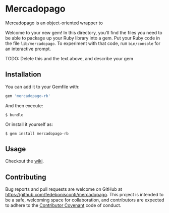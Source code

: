 # Mercadopago

Mercadopago is an object-oriented wrapper to

Welcome to your new gem! In this directory, you'll find the files you need to be able to package up your Ruby library into a gem. Put your Ruby code in the file `lib/mercadopago`. To experiment with that code, run `bin/console` for an interactive prompt.

TODO: Delete this and the text above, and describe your gem

## Installation

You can add it to your Gemfile with:

```ruby
gem 'mercadopago-rb'
```

And then execute:

    $ bundle

Or install it yourself as:

    $ gem install mercadopago-rb

## Usage

Checkout the [wiki](https://github.com/fedebonisconti/mercadopago/wiki).


## Contributing

Bug reports and pull requests are welcome on GitHub at https://github.com/fedebonisconti/mercadopago. This project is intended to be a safe, welcoming space for collaboration, and contributors are expected to adhere to the [Contributor Covenant](http://contributor-covenant.org) code of conduct.
